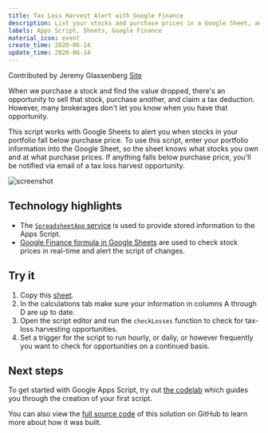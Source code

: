 ```yaml
---
title: Tax Loss Harvest Alert with Google Finance
description: List your stocks and purchase prices in a Google Sheet, and this script will alert you if you can sell the stock for a "tax loss harvest."
labels: Apps Script, Sheets, Google Finance
material_icon: event
create_time: 2020-06-14
update_time: 2020-06-14
---
```


Contributed by Jeremy Glassenberg [Site](https://www.apistrategist.com)

When we purchase a stock and find the value dropped, there's an opportunity to sell that stock, purchase another, and claim a tax deduction.  However, many brokerages don't let you know when you have that opportunity.  

This script works with Google Sheets to alert you when stocks in your portfolio fall below purchase price.  To use this script, enter your portfolio information into the Google Sheet, so the sheet knows what stocks you own and at what purchase prices. If anything falls below purchase price, you'll be notified via email of a tax loss harvest opportunity.

![screenshot](https://cdn.jsdelivr.net/gh/googleworkspace/solutions@main/tax-loss-harvest-alerts/screenshot.png)

## Technology highlights

- The [`SpreadsheetApp` service][spreadsheetapp-docs] is used to provide stored information to the Apps Script.
- [Google Finance formula in Google Sheets](https://support.google.com/docs/answer/3093281?hl=en) are used to check stock prices in real-time and alert the script of changes.


## Try it

1. Copy this [sheet][sheet-copy].
2. In the calculations tab make sure your information in columns A through D are up to date.
3. Open the script editor and run the `checkLosses` function to check for tax-loss
   harvesting opportunities.
4. Set a trigger for the script to run hourly, or daily, or however frequently you want to check for opportunities on a continued basis.

## Next steps

To get started with Google Apps Script, try out [the codelab][codelab]
which guides you through the creation of your first script.

You can also view the [full source code][github] of this solution on GitHub to
learn more about how it was built.


[github]: https://github.com/googleworkspace/solutions/blob/main/tax-loss-harvest-alerts
[spreadsheetapp-docs]: https://developers.google.com/apps-script/reference/spreadsheet/spreadsheet-app
[sheet-copy]: https://docs.google.com/spreadsheets/d/1p389iohh_XVsYbj7EYz1xIbNSYz90k5yckAQ-fWA3C8/copy
[codelab]: https://codelabs.developers.google.com/codelabs/apps-script-intro
